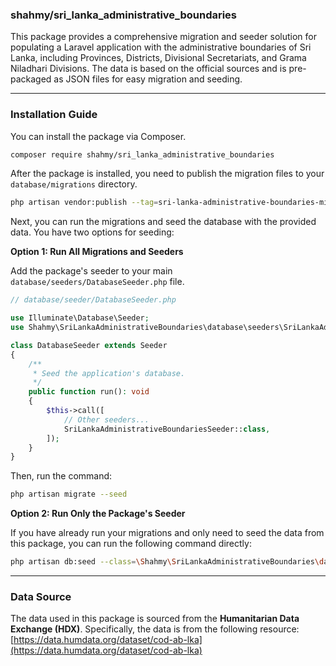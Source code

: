 ### shahmy/sri\_lanka\_administrative\_boundaries

This package provides a comprehensive migration and seeder solution for populating a Laravel application with the administrative boundaries of Sri Lanka, including Provinces, Districts, Divisional Secretariats, and Grama Niladhari Divisions. The data is based on the official sources and is pre-packaged as JSON files for easy migration and seeding.

-----

### Installation Guide

You can install the package via Composer.

```bash
composer require shahmy/sri_lanka_administrative_boundaries
```

After the package is installed, you need to publish the migration files to your `database/migrations` directory.

```bash
php artisan vendor:publish --tag=sri-lanka-administrative-boundaries-migrations
```

Next, you can run the migrations and seed the database with the provided data. You have two options for seeding:

**Option 1: Run All Migrations and Seeders**

Add the package's seeder to your main `database/seeders/DatabaseSeeder.php` file.

```php
// database/seeder/DatabaseSeeder.php

use Illuminate\Database\Seeder;
use Shahmy\SriLankaAdministrativeBoundaries\database\seeders\SriLankaAdministrativeBoundariesSeeder;

class DatabaseSeeder extends Seeder
{
    /**
     * Seed the application's database.
     */
    public function run(): void
    {
        $this->call([
            // Other seeders...
            SriLankaAdministrativeBoundariesSeeder::class,
        ]);
    }
}
```

Then, run the command:

```bash
php artisan migrate --seed
```

**Option 2: Run Only the Package's Seeder**

If you have already run your migrations and only need to seed the data from this package, you can run the following command directly:

```bash
php artisan db:seed --class=\Shahmy\SriLankaAdministrativeBoundaries\database\seeders\SriLankaAdministrativeBoundariesSeeder
```

-----

### Data Source

The data used in this package is sourced from the **Humanitarian Data Exchange (HDX)**. Specifically, the data is from the following resource: [https://data.humdata.org/dataset/cod-ab-lka](https://data.humdata.org/dataset/cod-ab-lka)